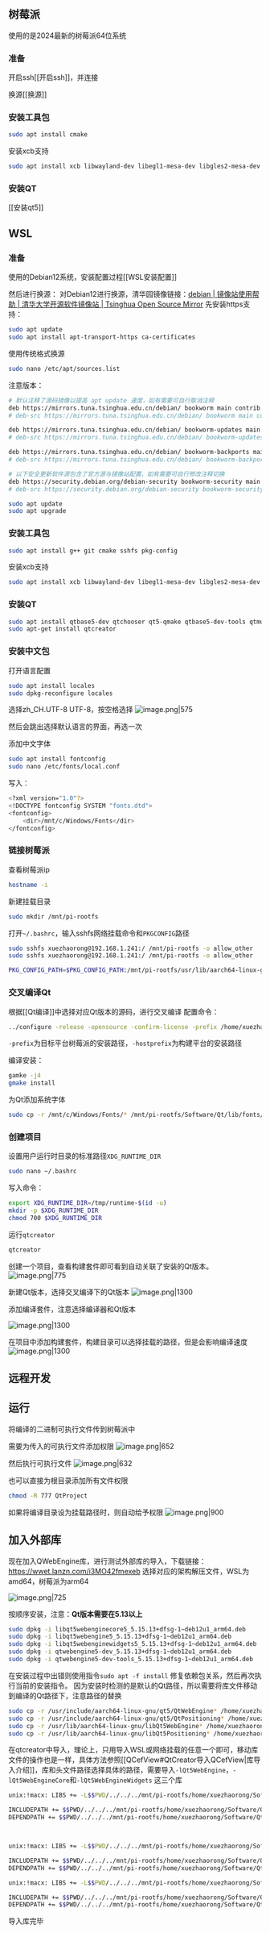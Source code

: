 
## 树莓派
使用的是2024最新的树莓派64位系统
### 准备
开启ssh[[开启ssh]]，并连接

换源[[换源]]

### 安装工具包
```bash 
sudo apt install cmake 
```

安装xcb支持
```bash
sudo apt install xcb libwayland-dev libegl1-mesa-dev libgles2-mesa-dev wayland-protocols libxkbcommon-dev libx11-xcb1 libxcb1 libxcb-glx0 libxcb-keysyms1 libxcb-image0 libxcb-shm0 libxcb-icccm4 libxcb-sync1 libxcb-xfixes0 libxcb-shape0 libxcb-render-util0 libxkbcommon-x11-0 libegl1-mesa libxcb-xinerama0-dev libx11-dev libx11-xcb-dev libxext-dev libxfixes-dev libxi-dev libxrender-dev libxcb1-dev libxcb-glx0-dev libxcb-keysyms1-dev libxcb-image0-dev libxcb-shm0-dev libxcb-icccm4-dev libxcb-sync0-dev libxcb-xfixes0-dev libxcb-shape0-dev libxcb-randr0-dev libxcb-render-util0-dev libxcb-xinerama0-dev libxkbcommon-dev libxkbcommon-x11-dev libdbus-1-dev libatspi2.0-dev
```
### 安装QT
[[安装qt5]]



## WSL
### 准备
使用的Debian12系统，安装配置过程[[WSL安装配置]]

然后进行换源：
对Debian12进行换源，清华园镜像链接：[debian | 镜像站使用帮助 | 清华大学开源软件镜像站 | Tsinghua Open Source Mirror](https://mirrors.tuna.tsinghua.edu.cn/help/debian/)
先安装https支持：
```bash
sudo apt update 
sudo apt install apt-transport-https ca-certificates 
```
使用传统格式换源
```bash
sudo nano /etc/apt/sources.list
```
注意版本：
```bash
# 默认注释了源码镜像以提高 apt update 速度，如有需要可自行取消注释
deb https://mirrors.tuna.tsinghua.edu.cn/debian/ bookworm main contrib non-free non-free-firmware
# deb-src https://mirrors.tuna.tsinghua.edu.cn/debian/ bookworm main contrib non-free non-free-firmware

deb https://mirrors.tuna.tsinghua.edu.cn/debian/ bookworm-updates main contrib non-free non-free-firmware
# deb-src https://mirrors.tuna.tsinghua.edu.cn/debian/ bookworm-updates main contrib non-free non-free-firmware

deb https://mirrors.tuna.tsinghua.edu.cn/debian/ bookworm-backports main contrib non-free non-free-firmware
# deb-src https://mirrors.tuna.tsinghua.edu.cn/debian/ bookworm-backports main contrib non-free non-free-firmware

# 以下安全更新软件源包含了官方源与镜像站配置，如有需要可自行修改注释切换
deb https://security.debian.org/debian-security bookworm-security main contrib non-free non-free-firmware
# deb-src https://security.debian.org/debian-security bookworm-security main contrib non-free non-free-firmware
```

```bash
sudo apt update
sudo apt upgrade
```

### 安装工具包 
```bash
sudo apt install g++ git cmake sshfs pkg-config
```

安装xcb支持
```bash
sudo apt install xcb libwayland-dev libegl1-mesa-dev libgles2-mesa-dev wayland-protocols libxkbcommon-dev libx11-xcb1 libxcb1 libxcb-glx0 libxcb-keysyms1 libxcb-image0 libxcb-shm0 libxcb-icccm4 libxcb-sync1 libxcb-xfixes0 libxcb-shape0 libxcb-render-util0 libxkbcommon-x11-0 libegl1-mesa libxcb-xinerama0-dev libx11-dev libx11-xcb-dev libxext-dev libxfixes-dev libxi-dev libxrender-dev libxcb1-dev libxcb-glx0-dev libxcb-keysyms1-dev libxcb-image0-dev libxcb-shm0-dev libxcb-icccm4-dev libxcb-sync0-dev libxcb-xfixes0-dev libxcb-shape0-dev libxcb-randr0-dev libxcb-render-util0-dev libxcb-xinerama0-dev libxkbcommon-dev libxkbcommon-x11-dev libdbus-1-dev libatspi2.0-dev
```

### 安装QT
```bash
sudo apt install qtbase5-dev qtchooser qt5-qmake qtbase5-dev-tools qtmultimedia5-dev libqt5serialport5-dev
sudo apt-get install qtcreator
```

### 安装中文包
打开语言配置
```bash
sudo apt install locales
sudo dpkg-reconfigure locales
```

选择zh_CH.UTF-8 UTF-8，按空格选择
![image.png|575](https://cdn.jsdelivr.net/gh/xuezhaorong/Picgo//Source/fix-dir/https/cdn.jsdelivr.net/gh/xuezhaorong/Picgo/Source/fix-dir/picgo/picgo-clipboard-images/2024/11/19/2024/11/20/18-49-27-d30b1013ea8373cd94d03a4b06a707cc-16-57-54-d30b1013ea8373cd94d03a4b06a707cc-20241119165754-7a6a6f-f41b6c.png)

然后会跳出选择默认语言的界面，再选一次

添加中文字体
```bash
sudo apt install fontconfig
sudo nano /etc/fonts/local.conf

```

写入：
```bash
<?xml version="1.0"?>
<!DOCTYPE fontconfig SYSTEM "fonts.dtd">
<fontconfig>
    <dir>/mnt/c/Windows/Fonts</dir>
</fontconfig>
```

### 链接树莓派
查看树莓派ip
```bash
hostname -i
```

新建挂载目录
```bash
sudo mkdir /mnt/pi-rootfs
```

打开`~/.bashrc`，输入sshfs网络挂载命令和`PKGCONFIG`路径
```bash
sudo sshfs xuezhaorong@192.168.1.241:/ /mnt/pi-rootfs -o allow_other
sudo sshfs xuezhaorong@192.168.1.241:/ /mnt/pi-rootfs -o allow_other

PKG_CONFIG_PATH=$PKG_CONFIG_PATH:/mnt/pi-rootfs/usr/lib/aarch64-linux-gnu/pkgconfig:/mnt/pi-rootfs/usr/lib/pkgconfig
```

### 交叉编译Qt
根据[[Qt编译]]中选择对应Qt版本的源码，进行交叉编译
配置命令：
```bash
../configure -release -opensource -confirm-license -prefix /home/xuezhaorong/Software/Qt -hostprefix /home/xuezhaorong/Software/Qt -xplatform linux-aarch64-gnu-g++ -sysroot /mnt/pi-rootfs -verbose -nomake tests -nomake examples -opengl es2 -skip qtvirtualkeyboard -skip qt3d -skip qtquick3d -skip qttools -skip qtscript -skip qtlocation -skip qtwebengine
```

`-prefix`为目标平台树莓派的安装路径，`-hostprefix`为构建平台的安装路径

编译安装：
```bash
gamke -j4
gmake install
```

为Qt添加系统字体
```bash
sudo cp -r /mnt/c/Windows/Fonts/* /mnt/pi-rootfs/Software/Qt/lib/fonts/
```

### 创建项目
设置用户运行时目录的标准路径`XDG_RUNTIME_DIR`

```bash
sudo nano ~/.bashrc
```

写入命令：
```bash
export XDG_RUNTIME_DIR=/tmp/runtime-$(id -u) 
mkdir -p $XDG_RUNTIME_DIR 
chmod 700 $XDG_RUNTIME_DIR

```

运行`qtcreator`
```bash
qtcreator
```

创建一个项目，查看构建套件即可看到自动关联了安装的Qt版本。
![image.png|775](https://cdn.jsdelivr.net/gh/xuezhaorong/Picgo//Source/fix-dir/picgo/picgo-clipboard-images/2024/11/19/18-56-17-b754e876c9b0cbcb5700cac124f8ffda-20241119185616-5548f8.png)

新建Qt版本，选择交叉编译下的Qt版本
![image.png|1300](https://cdn.jsdelivr.net/gh/xuezhaorong/Picgo//Source/fix-dir/picgo/picgo-clipboard-images/2024/11/20/10-42-26-dfa480599271711924927bcdb3002bc7-20241120104225-feeddf.png)

添加编译套件，注意选择编译器和Qt版本

![image.png|1300](https://cdn.jsdelivr.net/gh/xuezhaorong/Picgo//Source/fix-dir/picgo/picgo-clipboard-images/2024/11/20/10-43-11-94fe5ea8087e7699c3e3a6db3855c359-20241120104310-d0bc03.png)

在项目中添加构建套件，构建目录可以选择挂载的路径，但是会影响编译速度
![image.png|1300](https://cdn.jsdelivr.net/gh/xuezhaorong/Picgo//Source/fix-dir/picgo/picgo-clipboard-images/2024/11/20/10-46-37-2cb72e6c66f2597b8990a9bdc8282307-20241120104636-78d642.png)

## 远程开发


## 运行
将编译的二进制可执行文件传到树莓派中

需要为传入的可执行文件添加权限
![image.png|652](https://cdn.jsdelivr.net/gh/xuezhaorong/Picgo//Source/fix-dir/picgo/picgo-clipboard-images/2024/07/25/10-28-22-bf67a7a2673197bc1790494e31319d66-20240725102822-372761.png)

然后执行可执行文件
![image.png|632](https://cdn.jsdelivr.net/gh/xuezhaorong/Picgo//Source/fix-dir/picgo/picgo-clipboard-images/2024/07/25/10-29-01-21c859956a7fcfef7ce501dae8c89a96-20240725102900-186f67.png)

也可以直接为根目录添加所有文件权限
```bash
chmod -R 777 QtProject
```

如果将编译目录设为挂载路径时，则自动给予权限
![image.png|900](https://cdn.jsdelivr.net/gh/xuezhaorong/Picgo//Source/fix-dir/picgo/picgo-clipboard-images/2024/11/20/15-35-06-e261ddd4550b0e5eaed32d17e8cac223-20241120153505-ee968a.png)

## 加入外部库
现在加入QWebEngine库，进行测试外部库的导入，下载链接：https://wwet.lanzn.com/i3MO42fmexeb
选择对应的架构解压文件，WSL为amd64，树莓派为arm64

![image.png|725](https://cdn.jsdelivr.net/gh/xuezhaorong/Picgo//Source/fix-dir/picgo/picgo-clipboard-images/2024/11/20/15-44-48-ddb8d4cbba5cb17765b243b32aed2559-20241120154448-72f7e1.png)

按顺序安装，注意：**Qt版本需要在5.13以上**
```bash
sudo dpkg -i libqt5webenginecore5_5.15.13+dfsg-1~deb12u1_arm64.deb
sudo dpkg -i libqt5webengine5_5.15.13+dfsg-1~deb12u1_arm64.deb
sudo dpkg -i libqt5webenginewidgets5_5.15.13+dfsg-1~deb12u1_arm64.deb
sudo dpkg -i qtwebengine5-dev_5.15.13+dfsg-1~deb12u1_arm64.deb
sudo dpkg -i qtwebengine5-dev-tools_5.15.13+dfsg-1~deb12u1_arm64.deb
```

在安装过程中出错则使用指令`sudo apt -f install` 修复依赖包关系，然后再次执行当前的安装指令。
因为安装时检测的是默认的Qt路径，所以需要将库文件移动到编译的Qt路径下，注意路径的替换
```bash
sudo cp -r /usr/include/aarch64-linux-gnu/qt5/QtWebEngine* /home/xuezhaorong/Software/Qt/include/
sudo cp -r /usr/include/aarch64-linux-gnu/qt5/QtPositioning* /home/xuezhaorong/Software/Qt/include/
sudo cp -r /usr/lib/aarch64-linux-gnu/libQt5WebEngine* /home/xuezhaorong/Software/Qt/lib/
sudo cp -r /usr/lib/aarch64-linux-gnu/libQt5Positioning* /home/xuezhaorong/Software/Qt/lib/
```


在qtcreator中导入，理论上，只用导入WSL或网络挂载的任意一个即可，移动库文件的操作也是一样，具体方法参照[[QCefView#QtCreator导入QCefView|库导入介绍]]，库和头文件路径选择具体的路径，需要导入`-lQt5WebEngine`，`-lQt5WebEngineCore`和`-lQt5WebEngineWidgets` 这三个库

```bash
unix:!macx: LIBS += -L$$PWD/../../../mnt/pi-rootfs/home/xuezhaorong/Software/Qt/lib/ -lQt5WebEngine

INCLUDEPATH += $$PWD/../../../mnt/pi-rootfs/home/xuezhaorong/Software/Qt/include/QtWebEngine
DEPENDPATH += $$PWD/../../../mnt/pi-rootfs/home/xuezhaorong/Software/Qt/include/QtWebEngine



unix:!macx: LIBS += -L$$PWD/../../../mnt/pi-rootfs/home/xuezhaorong/Software/Qt/lib/ -lQt5WebEngineCore

INCLUDEPATH += $$PWD/../../../mnt/pi-rootfs/home/xuezhaorong/Software/Qt/include/QtWebEngineCore
DEPENDPATH += $$PWD/../../../mnt/pi-rootfs/home/xuezhaorong/Software/Qt/include/QtWebEngineCore

unix:!macx: LIBS += -L$$PWD/../../../mnt/pi-rootfs/home/xuezhaorong/Software/Qt/lib/ -lQt5WebEngineWidgets

INCLUDEPATH += $$PWD/../../../mnt/pi-rootfs/home/xuezhaorong/Software/Qt/include/QtWebEngineWidgets
DEPENDPATH += $$PWD/../../../mnt/pi-rootfs/home/xuezhaorong/Software/Qt/include/QtWebEngineWidgets
```

导入库完毕